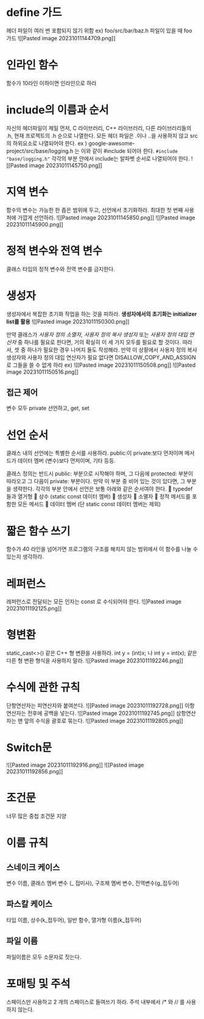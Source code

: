 # define 가드
헤더 파일이 여러 번 포함되지 않기 위함
ex) foo/src/bar/baz.h 파일이 있을 때 foo 가드
![[Pasted image 20231011144709.png]]
# **인라인 함수**
함수가 10라인 이하이면 인라인으로 하라
# include의 이름과 순서
자신의 헤더파일이 제일 먼저, 
C 라이브러리, 
C++ 라이브러리, 
다른 라이브러리들의 .h,
현재 프로젝트의 .h 순으로 나열한다.
모든 헤더 파일은 .이나 ..을 사용하지 않고 src의 하위요소로 나열되어야 한다.
ex ) google-awesome-project/src/base/logging.h 는 이와 같이 \#include 되어야 한다.
`#include "base/logging.h"`
각각의 부분 안에서 include는 알파벳 순서로 나열되어야 한다.
![[Pasted image 20231011145750.png]]
# 지역 변수
함수의 변수는 가능한 한 좁은 범위에 두고, 선언에서 초기화하라.
최대한 첫 번째 사용처에 가깝게 선언하라.
![[Pasted image 20231011145850.png]]
![[Pasted image 20231011145900.png]]

# 정적 변수와 전역 변수
클래스 타입의 정적 변수와 전역 변수를 금지한다.

# **생성자**
생성자에서 복잡한 초기화 작업을 하는 것을 피하라.
**생성자에서의 초기화는 initializer list를 활용**
![[Pasted image 20231011150300.png]]

만약 클래스가 *사용자 정의 소멸자*, *사용자 정의 복사 생성자* 또는 *사용자 정의 대입 연산자* 중 하나를 필요로 한다면, 거의 확실히 이 세 가지 모두를 필요로 할 것이다. 따라서, 셋 중 하나가 필요한 경우 나머지 둘도 작성해라. 만약 이 상황에서 사용자 정의 복사 생성자와 사용자 정의 대입 연산자가 필요 없다면 DISALLOW_COPY_AND_ASSIGN 로 그들을 쓸 수 없게 하라
ex)
![[Pasted image 20231011150508.png]]
![[Pasted image 20231011150516.png]]

## **접근 제어**
변수 모두 private 선언하고, get, set
# 선언 순서
클래스 내의 선언에는 특별한 순서를 사용하라. 
public:이 private:보다 먼저이며 메서드가 데이터 멤버 (변수)보다 먼저이며, 기타 등등.

클래스 정의는 반드시 public: 부분으로 시작해야 하며, 
그 다음에 protected: 부분이 따라오고 
그 다음이 private: 부분이다. 만약 이 부분 중 비어 있는 것이 있다면, 그 부분을 생략한다. 각각의 부분 안에서 선언은 보통 아래와 같은 순서여야 한다. 
 typedef 들과 열거형 
 상수 (static const 데이터 멤버) 
 생성자 
 소멸자 
 정적 메서드를 포함한 모든 메서드 
 데이터 멤버 (단 static const 데이터 멤버는 제외)

# 짧은 함수 쓰기
함수가 40 라인을 넘어가면 프로그램의 구조를 해치지 않는 범위에서 이 함수를 나눌 수 있는지 생각하라.

# 레퍼런스
레퍼런스로 전달되는 모든 인자는 const 로 수식되어야 한다.
![[Pasted image 20231011192125.png]]

# 형변환
static_cast<>() 같은 C++ 형 변환을 사용하라. int y = (int)x; 나 int y = int(x); 같은 다른 형 변환 형식을 사용하지 말라.
![[Pasted image 20231011192246.png]]

# 수식에 관한 규칙
단항연산자는 피연산자와 붙여쓴다.
![[Pasted image 20231011192728.png]]
이항연산자는 전후에 공백을 넣는다.
![[Pasted image 20231011192745.png]]
삼항연산자는 맨 앞의 수식을 괄호로 묶는다.
![[Pasted image 20231011192805.png]]

# Switch문
![[Pasted image 20231011192916.png]]
![[Pasted image 20231011192856.png]]
# 조건문
너무 많은 중첩 조건문 지양

# 이름 규칙
## 스네이크 케이스
변수 이름, 클래스 멤버 변수 (_ 접미사), 구조체 멤버 변수, 전역변수(g_접두어)
## 파스칼 케이스
타입 이름, 상수(k_접두어), 일반 함수, 열거형 이름(k_접두어)
## 파일 이름
파일이름은 모두 소문자로 짓는다.

# 포매팅 및 주석
스페이스만 사용하고 2 개의 스페이스로 들여쓰기 하라.
주석 내부에서 /* 와 // 를 사용하지 않는다.


